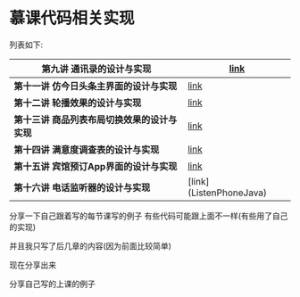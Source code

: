# 慕课代码相关实现

列表如下:

| **第九讲 通讯录的设计与实现**                 | [link](Conact/)           |
| --------------------------------------------- | ------------------------- |
| **第十一讲 仿今日头条主界面的设计与实现**     | [link](ToutiaoJava/)      |
| **第十二讲 轮播效果的设计与实现**             | [link](BannerJava/)       |
| **第十三讲 商品列表布局切换效果的设计与实现** | [link](ShopListJava/)     |
| **第十四讲 满意度调查表的设计与实现**         | [link](SatisfactionJava/) |
| **第十五讲 宾馆预订App界面的设计与实现**      | [link](HotelJava/)        |
| **第十六讲 电话监听器的设计与实现**           | [link](ListenPhoneJava\)  |

分享一下自己跟着写的每节课写的例子 有些代码可能跟上面不一样(有些用了自己的实现)

并且我只写了后几章的内容(因为前面比较简单)

现在分享出来

分享自己写的上课的例子